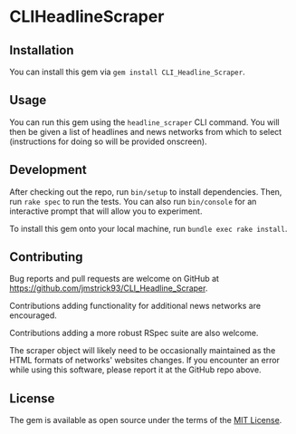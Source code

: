 # CLIHeadlineScraper


## Installation

You can install this gem via `gem install CLI_Headline_Scraper`.

## Usage

You can run this gem using the `headline_scraper` CLI command.  You will then be given a list of headlines and news networks from which to select (instructions for doing so will be provided onscreen).  


## Development

After checking out the repo, run `bin/setup` to install dependencies. Then, run `rake spec` to run the tests. You can also run `bin/console` for an interactive prompt that will allow you to experiment.

To install this gem onto your local machine, run `bundle exec rake install`.

## Contributing

Bug reports and pull requests are welcome on GitHub at https://github.com/jmstrick93/CLI_Headline_Scraper.  

Contributions adding functionality for additional news networks are encouraged.

Contributions adding a more robust RSpec suite are also welcome.

The scraper object will likely need to be occasionally maintained as the HTML formats of networks' websites changes.  If you encounter an error while using this software, please report it at the GitHub repo above.

## License

The gem is available as open source under the terms of the [MIT License](http://opensource.org/licenses/MIT).
